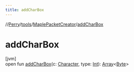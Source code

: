 ```yaml
---
title: addCharBox
---
```

//[Perry](../../../index.html)/[tools](../index.html)/[MaplePacketCreator](index.html)/[addCharBox](add-char-box.html)



# addCharBox



[jvm]\
open fun [addCharBox](add-char-box.html)(c: [Character](../../client/-character/index.html), type: [Int](https://kotlinlang.org/api/latest/jvm/stdlib/kotlin/-int/index.html)): [Array](https://kotlinlang.org/api/latest/jvm/stdlib/kotlin/-array/index.html)&lt;[Byte](https://kotlinlang.org/api/latest/jvm/stdlib/kotlin/-byte/index.html)&gt;





